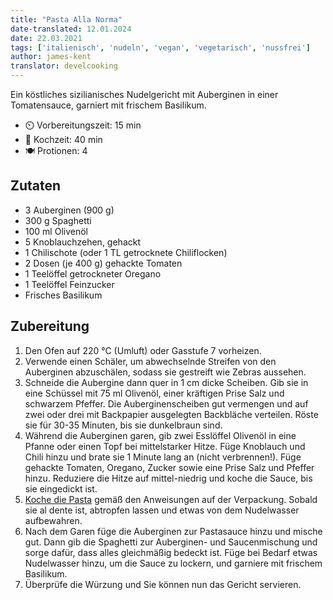 ```yaml
---
title: "Pasta Alla Norma"
date-translated: 12.01.2024
date: 22.03.2021
tags: ['italienisch', 'nudeln', 'vegan', 'vegetarisch', 'nussfrei']
author: james-kent
translator: develcooking
---
```


Ein köstliches sizilianisches Nudelgericht mit Auberginen in einer Tomatensauce, garniert mit frischem Basilikum.

- ⏲️  Vorbereitungszeit: 15 min
- 🍳 Kochzeit: 40 min
- 🍽️ Protionen: 4

## Zutaten

- 3 Auberginen (900 g)
- 300 g Spaghetti
- 100 ml Olivenöl
- 5 Knoblauchzehen, gehackt
- 1 Chilischote (oder 1 TL getrocknete Chiliflocken)
- 2 Dosen (je 400 g) gehackte Tomaten
- 1 Teelöffel getrockneter Oregano
- 1 Teelöffel Feinzucker
- Frisches Basilikum


## Zubereitung
1. Den Ofen auf 220 °C (Umluft) oder Gasstufe 7 vorheizen.
2. Verwende einen Schäler, um abwechselnde Streifen von den Auberginen abzuschälen, sodass sie gestreift wie Zebras aussehen.
3. Schneide die Aubergine dann quer in 1 cm dicke Scheiben. Gib sie in eine Schüssel mit 75 ml Olivenöl, einer kräftigen Prise Salz und schwarzem Pfeffer. Die Auberginenscheiben gut vermengen und auf zwei oder drei mit Backpapier ausgelegten Backbläche verteilen. Röste sie für 30-35 Minuten, bis sie dunkelbraun sind.
4. Während die Auberginen garen, gib zwei Esslöffel Olivenöl in eine Pfanne oder einen Topf bei mittelstarker Hitze. Füge Knoblauch und Chili hinzu und brate sie 1 Minute lang an (nicht verbrennen!). Füge gehackte Tomaten, Oregano, Zucker sowie eine Prise Salz und Pfeffer hinzu. Reduziere die Hitze auf mittel-niedrig und koche die Sauce, bis sie eingedickt ist.
5. [Koche die Pasta](/nuden) gemäß den Anweisungen auf der Verpackung. Sobald sie al dente ist, abtropfen lassen und etwas von dem Nudelwasser aufbewahren.
6. Nach dem Garen füge die Auberginen zur Pastasauce hinzu und mische gut. Dann gib die Spaghetti zur Auberginen- und Saucenmischung und sorge dafür, dass alles gleichmäßig bedeckt ist. Füge bei Bedarf etwas Nudelwasser hinzu, um die Sauce zu lockern, und garniere mit frischem Basilikum.
7. Überprüfe die Würzung und Sie können nun das Gericht servieren.


